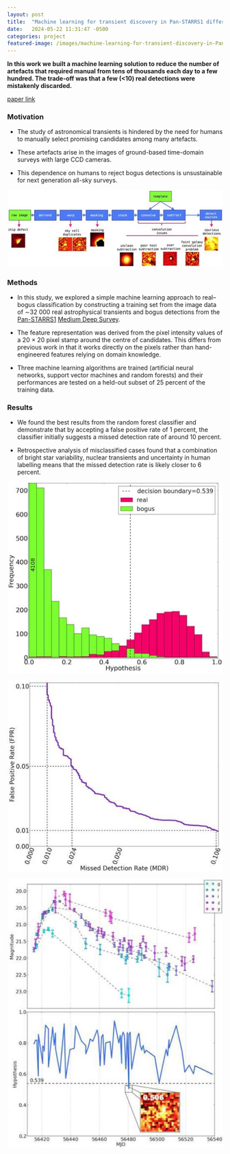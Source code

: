 ```yaml
---
layout: post
title:  "Machine learning for transient discovery in Pan-STARRS1 difference imaging"
date:   2024-05-22 11:31:47 -0500
categories: project
featured-image: /images/machine-learning-for-transient-discovery-in-Pan-STARRS1-difference-imaging/m_stv292fig1.jpeg
---
```


**In this work we built a machine learning solution to reduce the number of artefacts that required manual from tens of thousands each day to a few hundred. The trade-off was that a few (<10) real detections were mistakenly discarded.**

[paper link](https://academic.oup.com/mnras/article/449/1/451/1315144)

### Motivation
* The study of astronomical transients is hindered by the need for humans to manually select promising candidates among many artefacts.

* These artefacts arise in the images of ground-based time-domain surveys with large CCD cameras.

*  This dependence on humans to reject bogus detections is unsustainable for next generation all-sky surveys.

![](/images/machine-learning-for-transient-discovery-in-Pan-STARRS1-difference-imaging/m_stv292fig1.jpeg)

### Methods
* In this study, we explored a simple machine learning approach to real–bogus classification by constructing a training set from the image data of ∼32 000 real astrophysical transients and bogus detections from the [Pan-STARRS1](https://en.wikipedia.org/wiki/Pan-STARRS) [Medium Deep Survey](https://outerspace.stsci.edu/display/PANSTARRS/PS1+Description+of+the+surveys#PS1Descriptionofthesurveys-MediumDeepSurvey:~:text=comm.%20%2D%20needs%20checking%5D-,Medium%20Deep%20Survey,-The%2010%20fields).

* The feature representation was derived from the pixel intensity values of a 20 × 20 pixel stamp around the centre of candidates. This differs from previous work in that it works directly on the pixels rather than hand-engineered features relying on domain knowledge.

* Three machine learning algorithms are trained (artificial neural networks, support vector machines and random forests) and their performances are tested on a held-out subset of 25 percent of the training data.

### Results
* We found the best results from the random forest classifier and demonstrate that by accepting a false positive rate of 1 percent, the classifier initially suggests a missed detection rate of around 10 percent.

* Retrospective analysis of misclassified cases found that a combination of bright star variability, nuclear transients and uncertainty in human labelling means that the missed detection rate is likely closer to 6 percent.

![](/images/machine-learning-for-transient-discovery-in-Pan-STARRS1-difference-imaging/m_stv292fig8.jpeg)

![](/images/machine-learning-for-transient-discovery-in-Pan-STARRS1-difference-imaging/m_stv292fig7.jpeg)

![](/images/machine-learning-for-transient-discovery-in-Pan-STARRS1-difference-imaging/m_stv292fig16.jpeg)